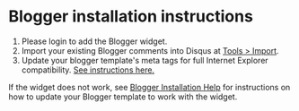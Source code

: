 # Blogger installation instructions

1. Please login to add the Blogger widget.
2. Import your existing Blogger comments into Disqus at [Tools > Import](https://disqus.com/admin/discussions/).
3. Update your blogger template's meta tags for full Internet Explorer compatibility. [See instructions here.](https://help.disqus.com/customer/portal/articles/1189621-updating-the-meta-tag-in-blogger-to-support-internet-explorer)

If the widget does not work, see [Blogger Installation Help](https://help.disqus.com/customer/portal/articles/888340-manually-adding-a-disqus-gadget-to-blogger) for instructions on how to update your Blogger template to work with the widget.
